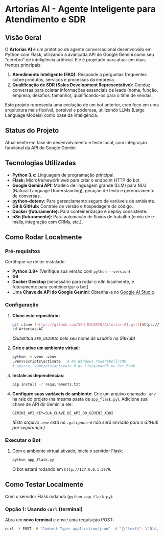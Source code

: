 # Artorias AI - Agente Inteligente para Atendimento e SDR

## Visão Geral

O **Artorias AI** é um protótipo de agente conversacional desenvolvido em Python com Flask, utilizando a avançada API do Google Gemini como seu "cérebro" de inteligência artificial. Ele é projetado para atuar em duas frentes principais:

1.  **Atendimento Inteligente (FAQ):** Responde a perguntas frequentes sobre produtos, serviços e processos da empresa.
2.  **Qualificação de SDR (Sales Development Representative):** Conduz conversas para coletar informações essenciais de leads (nome, função, empresa, desafios, tamanho), qualificando-os para o time de vendas.

Este projeto representa uma evolução de um bot anterior, com foco em uma arquitetura mais flexível, portável e poderosa, utilizando LLMs (Large Language Models) como base da inteligência.

## Status do Projeto

Atualmente em fase de desenvolvimento e teste local, com integração funcional da API do Google Gemini.

## Tecnologias Utilizadas

* **Python 3.x:** Linguagem de programação principal.
* **Flask:** Microframework web para criar o endpoint HTTP do bot.
* **Google Gemini API:** Modelo de linguagem grande (LLM) para NLU (Natural Language Understanding), geração de texto e gerenciamento de conversas.
* **python-dotenv:** Para gerenciamento seguro de variáveis de ambiente.
* **Git & GitHub:** Controle de versão e hospedagem do código.
* **Docker (futuramente):** Para conteinerização e deploy consistente.
* **n8n (futuramente):** Para automação de fluxos de trabalho (envio de e-mails, integração com CRMs, etc.).

## Como Rodar Localmente

### Pré-requisitos

Certifique-se de ter instalado:

* **Python 3.9+** (Verifique sua versão com `python --version`)
* **Git**
* **Docker Desktop** (necessário para rodar o n8n localmente, e futuramente para conteinerizar o bot)
* Uma **Chave de API do Google Gemini**: Obtenha-a no [Google AI Studio](https://aistudio.google.com/apikeys).

### Configuração

1.  **Clone este repositório:**
    ```bash
    git clone [https://github.com/SEU_USUARIO/Artorias-AI.git](https://github.com/SEU_USUARIO/Artorias-AI.git)
    cd Artorias-AI
    ```
    *(Substitua `SEU_USUARIO` pelo seu nome de usuário no GitHub)*

2.  **Crie e ative um ambiente virtual:**
    ```bash
    python -m venv .venv
    .venv\Scripts\activate   # No Windows PowerShell/CMD
    # source .venv/bin/activate # No Linux/macOS ou Git Bash
    ```

3.  **Instale as dependências:**
    ```bash
    pip install -r requirements.txt
    ```

4.  **Configure suas variáveis de ambiente:**
    Crie um arquivo chamado `.env` na raiz do projeto (na mesma pasta de `app_flask.py`).
    Adicione sua chave de API do Gemini a ele:
    ```
    GEMINI_API_KEY=SUA_CHAVE_DE_API_DO_GEMINI_AQUI
    ```
    *(Este arquivo `.env` está no `.gitignore` e não será enviado para o GitHub por segurança.)*

### Executar o Bot

1.  Com o ambiente virtual ativado, inicie o servidor Flask:
    ```bash
    python app_flask.py
    ```
    O bot estará rodando em `http://127.0.0.1:3979`.

## Como Testar Localmente

Com o servidor Flask rodando (`python app_flask.py`):

### Opção 1: Usando `curl` (terminal)

Abra um **novo terminal** e envie uma requisição POST:

```bash
curl -X POST -H "Content-Type: application/json" -d "{\"text\": \"Olá, Artorias!\"}" http://localhost:3979/api/messages